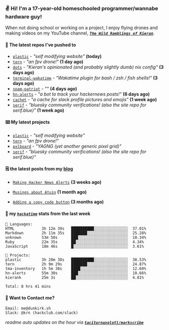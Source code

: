 ### ✌️ Hi! I'm a 17-year-old homeschooled programmer/wannabe hardware guy!

When not doing school or working on a project, I enjoy flying drones and making videos on my YouTube channel, [**_`The Wild Ramblings of Kieran`_**](https://youtube.com/@kieran.rambles).

#### 👷 The latest repos I've pushed to

- [`plastic`](https://github.com/taciturnaxolotl/plastic) - _"self modifying website"_ **(today)**
- [`tern`](https://github.com/taciturnaxolotl/tern) - _"an fpv drone!"_ **(1 day ago)**
- [`dots`](https://github.com/taciturnaxolotl/dots) - _"Kieran's opinionated (and probably slightly dumb) nix config"_ **(3 days ago)**
- [`terminal-wakatime`](https://github.com/hackclub/terminal-wakatime) - _"Wakatime plugin for bash / zsh / fish shells!"_ **(3 days ago)**
- [`spam-patriot`](https://github.com/taciturnaxolotl/spam-patriot) - _""_ **(4 days ago)**
- [`hn-alerts`](https://github.com/taciturnaxolotl/hn-alerts) - _"a bot to track your hackernews posts!"_ **(6 days ago)**
- [`cachet`](https://github.com/taciturnaxolotl/cachet) - _"a cache for slack profile pictures and emojis"_ **(1 week ago)**
- [`serif`](https://github.com/taciturnaxolotl/serif) - _"bluesky community verifications! (also the site repo for serif.blue)"_ **(1 week ago)**

#### ⌨️ My latest projects

- [`plastic`](https://github.com/taciturnaxolotl/plastic) - _"self modifying website"_
- [`tern`](https://github.com/taciturnaxolotl/tern) - _"an fpv drone!"_
- [`pxlboard`](https://github.com/taciturnaxolotl/pxlboard) - _"YAGNG (yet another generic pixel grid)"_
- [`serif`](https://github.com/taciturnaxolotl/serif) - _"bluesky community verifications! (also the site repo for serif.blue)"_

#### 🗒️ the latest posts from my [blog](https://dunkirk.sh)

- [`Making Hacker News Alerts`](https://dunkirk.sh/blog/hn-alerts/) **(3 weeks ago)**

- [`Musings about Atuin`](https://dunkirk.sh/blog/atuin/) **(1 month ago)**

- [`Adding a copy code button`](https://dunkirk.sh/blog/adding-a-copy-button/) **(3 months ago)**



#### 📡 my [_`hackatime`_](https://waka.hackclub.com) stats from the last week

```text
💾 Languages:
HTML            3h 12m 39s   ██████████░░░░░░░░░░░░░░░  37.01%
Markdown        2h 11m 35s   ███████░░░░░░░░░░░░░░░░░░  25.28%
unknown         53m 50s      ███░░░░░░░░░░░░░░░░░░░░░░  10.34%
Ruby            22m 35s      ██░░░░░░░░░░░░░░░░░░░░░░░  4.34%
JavaScript      18m 46s      █░░░░░░░░░░░░░░░░░░░░░░░░  3.61%

💼 Projects:
plastic         3h 20m 38s   ██████████░░░░░░░░░░░░░░░  38.53%
tern            2h 9m 29s    ███████░░░░░░░░░░░░░░░░░░  24.87%
tma-inventory   1h 5m 38s    ████░░░░░░░░░░░░░░░░░░░░░  12.60%
hn-alerts       55m 30s      ███░░░░░░░░░░░░░░░░░░░░░░  10.66%
kierank         25m 3s       ██░░░░░░░░░░░░░░░░░░░░░░░  4.81%

Total: 8 hrs 41 mins
```

#### 📮 Want to Contact me?

```text
Email: me@dunkirk.sh
Slack: @krn (hackclub.com/slack)
```

_readme auto updates on the hour via [**`taciturnaxolotl/markscribe`**](https://github.com/taciturnaxolotl/markscribe)_
